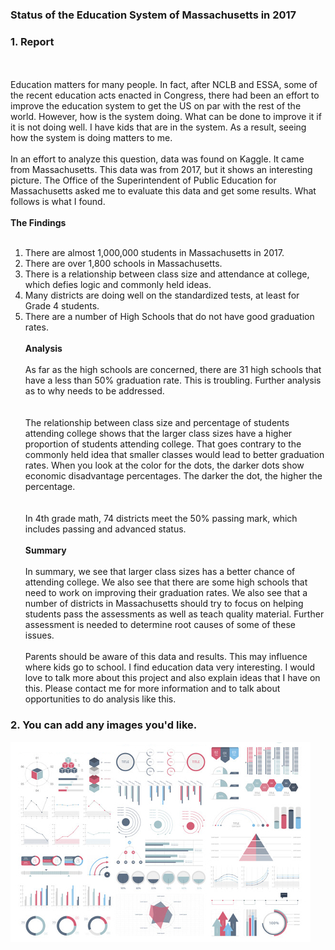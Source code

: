### Status of the Education System of Massachusetts in 2017

### 1. Report
<br><br>
Education matters for many people.  In fact, after NCLB and ESSA, some of the recent education acts enacted in Congress, there had been an effort to improve the education system to get the US on par with the rest of the world.  However, how is the system doing.  What can be done to improve it if it is not doing well.   I have kids that are in the system.  As a result, seeing how the system is doing matters to me.
<br><br>
In an effort to analyze this question, data was found on Kaggle.  It came from Massachusetts.  This data was from 2017, but it shows an interesting picture.  The Office of the Superintendent of Public Education for Massachusetts asked me to evaluate this data and get some results.  What follows is what I found.
<br><br>
**The Findings**
<br><br>
1.	There are almost 1,000,000 students in Massachusetts in 2017.
2.	There are over 1,800 schools in Massachusetts.
3.	There is a relationship between class size and attendance at college, which defies logic and commonly held ideas.
4.	Many districts are doing well on the standardized tests, at least for Grade 4 students.
5.	There are a number of High Schools that do not have good graduation rates.
<br><br>
**Analysis**
<br><br>
As far as the high schools are concerned, there are 31 high schools that have a less than 50% graduation rate.  This is troubling.  Further analysis as to why needs to be addressed.
<br><br>	
The relationship between class size and percentage of students attending college shows that the larger class sizes have a higher proportion of students attending college.  That goes contrary to the commonly held idea that smaller classes would lead to better graduation rates.  When you look at the color for the dots, the darker dots show economic disadvantage percentages.  The darker the dot, the higher the percentage.  
<br><br>
In 4th grade math, 74 districts meet the 50% passing mark, which includes passing and advanced status.
<br><br> 
**Summary**
<br><br>
In summary, we see that larger class sizes has a better chance of attending college.  We also see that there are some high schools that need to work on improving their graduation rates.  We also see that a number of districts in Massachusetts should try to focus on helping students pass the assessments as well as teach quality material.  Further assessment is needed to determine root causes of some of these issues.
<br><br>
Parents should be aware of this data and results.  This may influence where kids go to school.  I find education data very interesting.  I would love to talk more about this project and also explain ideas that I have on this.  Please contact me for more information and to talk about opportunities to do analysis like this.

### 2. You can add any images you'd like. 

<img src="images/dummy_thumbnail.jpg?raw=true"/>
